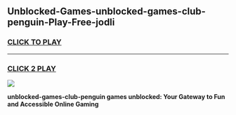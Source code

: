 
## Unblocked-Games-unblocked-games-club-penguin-Play-Free-jodli
<h3>
<a href="https://premium76.site?title=unblocked-games-club-penguin&ref=15A">CLICK TO PLAY</a></h3>
<hr>

<h3>
<a href="https://premium76.site?title=unblocked-games-club-penguin&ref=15A">CLICK 2 PLAY</a>
  
</h3>

<a href="https://premium76.site?title=unblocked-games-club-penguin&ref=15A"><img src="https://clearcache.store/games.png"></a>


**unblocked-games-club-penguin games unblocked: Your Gateway to Fun and Accessible Online Gaming**
